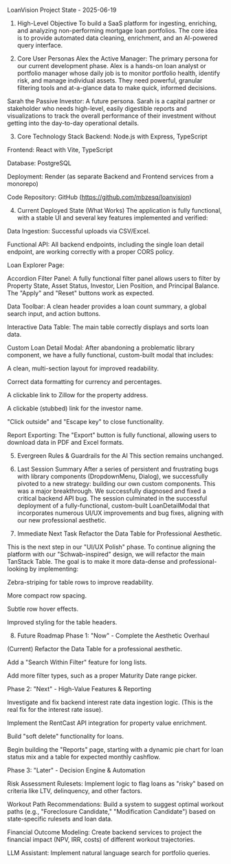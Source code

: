 LoanVision Project State - 2025-06-19
1. High-Level Objective
To build a SaaS platform for ingesting, enriching, and analyzing non-performing mortgage loan portfolios. The core idea is to provide automated data cleaning, enrichment, and an AI-powered query interface.

2. Core User Personas
Alex the Active Manager: The primary persona for our current development phase. Alex is a hands-on loan analyst or portfolio manager whose daily job is to monitor portfolio health, identify risk, and manage individual assets. They need powerful, granular filtering tools and at-a-glance data to make quick, informed decisions.

Sarah the Passive Investor: A future persona. Sarah is a capital partner or stakeholder who needs high-level, easily digestible reports and visualizations to track the overall performance of their investment without getting into the day-to-day operational details.

3. Core Technology Stack
Backend: Node.js with Express, TypeScript

Frontend: React with Vite, TypeScript

Database: PostgreSQL

Deployment: Render (as separate Backend and Frontend services from a monorepo)

Code Repository: GitHub (https://github.com/mbzesq/loanvision)

4. Current Deployed State (What Works)
The application is fully functional, with a stable UI and several key features implemented and verified:

Data Ingestion: Successful uploads via CSV/Excel.

Functional API: All backend endpoints, including the single loan detail endpoint, are working correctly with a proper CORS policy.

Loan Explorer Page:

Accordion Filter Panel: A fully functional filter panel allows users to filter by Property State, Asset Status, Investor, Lien Position, and Principal Balance. The "Apply" and "Reset" buttons work as expected.

Data Toolbar: A clean header provides a loan count summary, a global search input, and action buttons.

Interactive Data Table: The main table correctly displays and sorts loan data.

Custom Loan Detail Modal: After abandoning a problematic library component, we have a fully functional, custom-built modal that includes:

A clean, multi-section layout for improved readability.

Correct data formatting for currency and percentages.

A clickable link to Zillow for the property address.

A clickable (stubbed) link for the investor name.

"Click outside" and "Escape key" to close functionality.

Report Exporting: The "Export" button is fully functional, allowing users to download data in PDF and Excel formats.

5. Evergreen Rules & Guardrails for the AI
This section remains unchanged.

6. Last Session Summary
After a series of persistent and frustrating bugs with library components (DropdownMenu, Dialog), we successfully pivoted to a new strategy: building our own custom components. This was a major breakthrough. We successfully diagnosed and fixed a critical backend API bug. The session culminated in the successful deployment of a fully-functional, custom-built LoanDetailModal that incorporates numerous UI/UX improvements and bug fixes, aligning with our new professional aesthetic.

7. Immediate Next Task
Refactor the Data Table for Professional Aesthetic.

This is the next step in our "UI/UX Polish" phase. To continue aligning the platform with our "Schwab-inspired" design, we will refactor the main TanStack Table. The goal is to make it more data-dense and professional-looking by implementing:

Zebra-striping for table rows to improve readability.

More compact row spacing.

Subtle row hover effects.

Improved styling for the table headers.

8. Future Roadmap
Phase 1: "Now" - Complete the Aesthetic Overhaul

(Current) Refactor the Data Table for a professional aesthetic.

Add a "Search Within Filter" feature for long lists.

Add more filter types, such as a proper Maturity Date range picker.

Phase 2: "Next" - High-Value Features & Reporting

Investigate and fix backend interest rate data ingestion logic. (This is the real fix for the interest rate issue).

Implement the RentCast API integration for property value enrichment.

Build "soft delete" functionality for loans.

Begin building the "Reports" page, starting with a dynamic pie chart for loan status mix and a table for expected monthly cashflow.

Phase 3: "Later" - Decision Engine & Automation

Risk Assessment Rulesets: Implement logic to flag loans as "risky" based on criteria like LTV, delinquency, and other factors.

Workout Path Recommendations: Build a system to suggest optimal workout paths (e.g., "Foreclosure Candidate," "Modification Candidate") based on state-specific rulesets and loan data.

Financial Outcome Modeling: Create backend services to project the financial impact (NPV, IRR, costs) of different workout trajectories.

LLM Assistant: Implement natural language search for portfolio queries.
